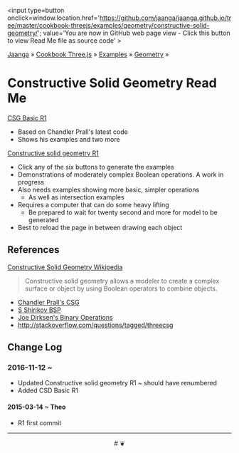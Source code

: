<span style=display:none; >[You are now in GitHub source code view - click this link to view Read Me file as a web page]
( https://jaanga.github.io/cookbook-threejs/examples/geometry/constructive-solid-geometry/index.html#readme.md "View file as a web page." ) </span>
<input type=button onclick=window.location.href='https://github.com/jaanga/jaanga.github.io/tree/master/cookbook-threejs/examples/geometry/constructive-solid-geometry/'; value='You are now in GitHub web page view - Click this button to view Read Me file as source code' >

[Jaanga]( https://jaanga.github.io ) &raquo; [Cookbook Three.js]( http://jaanga.github.io/cookbook-threejs/  ) &raquo;
[Examples]( https://jaanga.github.io/cookbook-threejs/examples/ ) &raquo; [Geometry]( https://jaanga.github.io/cookbook-threejs/examples/geometry/ ) &raquo;



Constructive Solid Geometry Read Me
===

[CSG Basic R1]( http://jaanga.github.io/cookbook-threejs/examples/geometry/constructive-solid-geometry/csg-basic-r1.html )

* Based on Chandler Prall's latest code
* Shows his examples and two more




[Constructive solid geometry R1]( http://jaanga.github.io/cookbook-threejs/examples/geometry/constructive-solid-geometry/constructive-solid-geometry-r1.html )

* Click any of the six buttons to generate the examples
* Demonstrations of moderately complex Boolean operations. A work in progress
* Also needs examples showing more basic, simpler operations
	* As well as intersection examples
* Requires a computer that can do some heavy lifting
	* Be prepared to wait for twenty second and more for model to be generated
* Best to reload the page in between drawing each object


## References

[Constructive Solid Geometry Wikipedia]( http://en.wikipedia.org/wiki/Constructive_solid_geometry )

> Constructive solid geometry allows a modeler to create a complex surface or object by using Boolean operators to combine objects.

* [Chandler Prall's CSG]( https://github.com/chandlerprall/ThreeCSG )  
* [S Shirikov BSP]( https://github.com/sshirokov/ThreeBSP )  
* [Joe Dirksen's Binary Operations]( http://www.smartjava.org/ltjs/chapter-06/08-binary-operations.html )
* http://stackoverflow.com/questions/tagged/threecsg


## Change Log

### 2016-11-12 ~

* Updated Constructive solid geometry R1 ~ should have renumbered
* Added CSD Basic R1



#### 2015-03-14 ~ Theo

* R1 first commit

***

<center title='Jaanga ~ your 3D happy place' >
# <a href=javascript:window.scrollTo(0,0); style=text-decoration:none; > ❦ </a>
</center>
